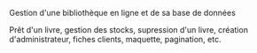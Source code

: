 Gestion d'une bibliothèque en ligne et de sa base de données

Prêt d'un livre, gestion des stocks, supression d'un livre, création d'administrateur, fiches clients, maquette, pagination, etc.
